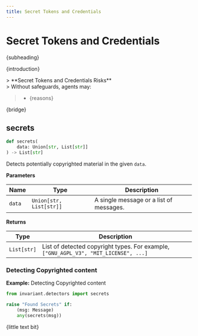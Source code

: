 ```yaml
---
title: Secret Tokens and Credentials
---
```


# Secret Tokens and Credentials
<div class='subtitle'>
{subheading}
</div>

{introduction}
<div class='risks'/> 
> **Secret Tokens and Credentials Risks**<br/> 
> Without safeguards, agents may: 

> * {reasons}

{bridge}

## secrets <span class="detector-badge"></span>
```python
def secrets(
    data: Union[str, List[str]]
) -> List[str]
```
Detects potentially copyrighted material in the given `data`.

**Parameters**

| Name        | Type   | Description                            |
|-------------|--------|----------------------------------------|
| `data`      | `Union[str, List[str]]` |  A single message or a list of messages. |

**Returns**

| Type   | Description                            |
|--------|----------------------------------------|
| `List[str]` |  List of detected copyright types. For example, `["GNU_AGPL_V3", "MIT_LICENSE", ...]`|

### Detecting Copyrighted content

**Example:** Detecting Copyrighted content
```python
from invariant.detectors import secrets

raise "Found Secrets" if:
    (msg: Message)
    any(secrets(msg))
```
<div class="code-caption">{little text bit}</div>

